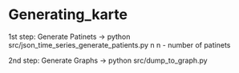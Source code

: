 # Generating_karte

1st step:
	Generate Patinets -> python src/json_time_series_generate_patients.py n
	n - number of patinets

2nd step:
	Generate Graphs -> python src/dump_to_graph.py 

  
